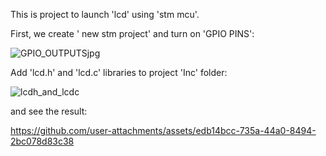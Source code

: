 This is project to launch 'lcd' using 'stm mcu'.

First, we create ' new stm project' and turn on 'GPIO PINS': 

![GPIO_OUTPUTSjpg](https://github.com/user-attachments/assets/4eff2c6e-9d72-4a1d-a99f-739c2a0c098d)

Add 'lcd.h' and 'lcd.c' libraries to project 'Inc' folder:

![lcdh_and_lcdc](https://github.com/user-attachments/assets/fef783d6-4b21-44b1-ad5f-e30a05e17892)

and see the result:

https://github.com/user-attachments/assets/edb14bcc-735a-44a0-8494-2bc078d83c38

